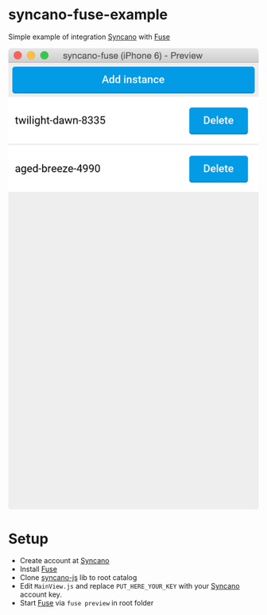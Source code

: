 # syncano-fuse-example

Simple example of integration [Syncano](https://syncano.io/) with [Fuse](https://www.fusetools.com/)

![Screenshot](https://raw.githubusercontent.com/Syncano/syncano-fuse-example/master/example.png)

# Setup

* Create account at [Syncano](https://syncano.io/)
* Install [Fuse](https://www.fusetools.com/)
* Clone [syncano-js](https://github.com/Syncano/syncano-js) lib to root catalog
* Edit `MainView.js` and replace `PUT_HERE_YOUR_KEY` with your [Syncano](https://syncano.io/) account key.
* Start [Fuse](https://www.fusetools.com/) via `fuse preview` in root folder
